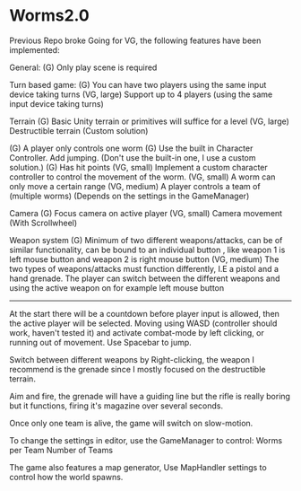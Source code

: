 # Worms2.0
Previous Repo broke
Going for VG, the following features have been implemented:

General:
(G) Only play scene is required

Turn based game:
(G) You can have two players using the same input device taking turns
(VG, large) Support up to 4 players (using the same input device taking turns)

Terrain
(G) Basic Unity terrain or primitives will suffice for a level
(VG, large) Destructible terrain (Custom solution)

(G) A player only controls one worm
(G) Use the built in Character Controller. Add jumping. (Don't use the built-in one, I use a custom solution.)
(G) Has hit points
(VG, small) Implement a custom character controller to control the movement of the worm.
(VG, small) A worm can only move a certain range 
(VG, medium) A player controls a team of (multiple worms) (Depends on the settings in the GameManager)

Camera
(G) Focus camera on active player
(VG, small) Camera movement (With Scrollwheel)

Weapon system
(G) Minimum of two different weapons/attacks, can be of similar functionality, can be bound to an individual button
, like weapon 1 is left mouse button and weapon 2 is right mouse button
(VG, medium) The two types of weapons/attacks must function differently, I.E a pistol and a hand grenade.
The player can switch between the different weapons and using the active weapon on for example left mouse button

---

At the start there will be a countdown before player input is allowed, then the active player will be selected.
Moving using WASD (controller should work, haven't tested it) and activate combat-mode by left clicking,
or running out of movement. Use Spacebar to jump.

Switch between different weapons by Right-clicking, the weapon I recommend is the grenade since
I mostly focused on the destructible terrain.

Aim and fire, the grenade will have a guiding line but the rifle is really boring but it functions,
firing it's magazine over several seconds.

Once only one team is alive, the game will switch on slow-motion.

To change the settings in editor, use the GameManager to control:
Worms per Team
Number of Teams

The game also features a map generator, Use MapHandler settings to control how the world spawns.